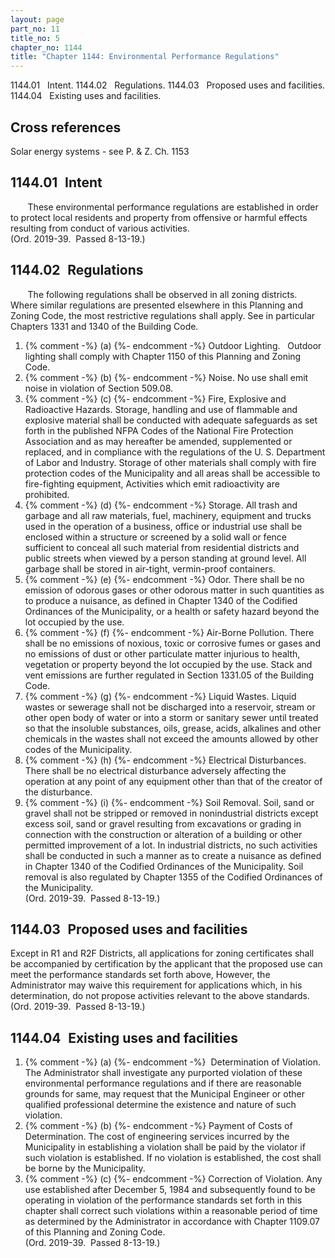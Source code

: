 ```yaml
---
layout: page
part_no: 11
title_no: 5
chapter_no: 1144
title: "Chapter 1144: Environmental Performance Regulations"
---
```


1144.01   Intent.
1144.02   Regulations.
1144.03   Proposed uses and facilities.
1144.04   Existing uses and facilities.

## Cross references

Solar energy systems - see P. & Z. Ch.
1153

## 1144.01   Intent

       These environmental performance regulations are established in order to
protect local residents and property from offensive or harmful effects
resulting from conduct of various activities.  
(Ord. 2019-39.  Passed 8-13-19.)

## 1144.02   Regulations

       The following regulations shall be observed in all zoning districts.
Where similar regulations are presented elsewhere in this Planning and Zoning
Code, the most restrictive regulations shall apply. See in particular Chapters
1331 and
1340 of the Building Code.

<p class="Markdown-list--a-1-A"></p>

1. {% comment -%} (a) {%- endcomment -%} Outdoor Lighting.   Outdoor lighting shall comply with Chapter 1150 of this Planning and Zoning Code.
2. {% comment -%} (b) {%- endcomment -%} Noise.  No use shall emit noise in violation of Section 509.08.
3. {% comment -%} (c) {%- endcomment -%} Fire, Explosive and Radioactive Hazards. Storage, handling and use of
flammable and explosive material shall be conducted with adequate safeguards as
set forth in the published NFPA Codes of the National Fire Protection
Association and as may hereafter be amended, supplemented or replaced, and in
compliance with the regulations of the U. S. Department of Labor and Industry.
Storage of other materials shall comply with fire protection codes of the
Municipality and all areas shall be accessible to fire-fighting equipment,
Activities which emit radioactivity are prohibited.
4. {% comment -%} (d) {%- endcomment -%} Storage. All trash and garbage and all raw materials, fuel, machinery,
equipment and trucks used in the operation of a business, office or industrial
use shall be enclosed within a structure or screened by a solid wall or fence
sufficient to conceal all such material from residential districts and public
streets when viewed by a person standing at ground level. All garbage shall be
stored in air-tight, vermin-proof containers.
5. {% comment -%} (e) {%- endcomment -%} Odor. There shall be no emission of odorous gases or other odorous
matter in such quantities as to produce a nuisance, as defined in Chapter 1340 of the Codified Ordinances of the Municipality, or a health or safety
hazard beyond the lot occupied by the use.
6. {% comment -%} (f) {%- endcomment -%} Air-Borne Pollution. There shall be no emissions of noxious, toxic or
corrosive fumes or gases and no emissions of dust or other particulate matter
injurious to health, vegetation or property beyond the lot occupied by the use.
Stack and vent emissions are further regulated in Section 1331.05 of the Building Code.
7. {% comment -%} (g) {%- endcomment -%} Liquid Wastes. Liquid wastes or sewerage shall not be discharged into
a reservoir, stream or other open body of water or into a storm or sanitary
sewer until treated so that the insoluble substances, oils, grease, acids,
alkalines and other chemicals in the wastes shall not exceed the amounts
allowed by other codes of the Municipality.
8. {% comment -%} (h) {%- endcomment -%} Electrical Disturbances. There shall be no electrical disturbance
adversely affecting the operation at any point of any equipment other than that
of the creator of the disturbance.
9. {% comment -%} (i) {%- endcomment -%} Soil Removal. Soil, sand or gravel shall not be stripped or removed in
nonindustrial districts except excess soil, sand or gravel resulting from
excavations or grading in connection with the construction or alteration of a
building or other permitted improvement of a lot. In industrial districts, no
such activities shall be conducted in such a manner as to create a nuisance as
defined in Chapter 1340 of the Codified Ordinances of the Municipality. Soil removal is also
regulated by Chapter 1355 of the Codified Ordinances of the Municipality.  
(Ord. 2019-39.  Passed 8-13-19.)

## 1144.03   Proposed uses and facilities

Except in R1 and R2F Districts, all applications for zoning certificates
shall be accompanied by certification by the applicant that the proposed use
can meet the performance standards set forth above, However, the Administrator
may waive this requirement for applications which, in his determination, do not
propose activities relevant to the above standards.  
(Ord. 2019-39.  Passed 8-13-19.)

## 1144.04   Existing uses and facilities

<p class="Markdown-list--a-1-A"></p>

1. {% comment -%} (a) {%- endcomment -%}  Determination of Violation. The Administrator shall investigate any
purported violation of these environmental performance regulations and if there
are reasonable grounds for same, may request that the Municipal Engineer or
other qualified professional determine the existence and nature of such
violation.
2. {% comment -%} (b) {%- endcomment -%} Payment of Costs of Determination. The cost of engineering services
incurred by the Municipality in establishing a violation shall be paid by the
violator if such violation is established. If no violation is established, the
cost shall be borne by the Municipality.
3. {% comment -%} (c) {%- endcomment -%} Correction of Violation. Any use established after December 5, 1984
and subsequently found to be operating in violation of the performance
standards set forth in this chapter shall correct such violations within a
reasonable period of time as determined by the Administrator in accordance with
Chapter
 1109.07 of this Planning and Zoning Code.  
(Ord. 2019-39.  Passed 8-13-19.)

